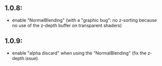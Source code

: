 ## 1.0.8:
- enable "NormalBlending" (with a "graphic bug": no z-sorting because no use of 
  the z-depth buffer on transparent shaders)

## 1.0.9: 
- enable "alpha discard" when using the "NormalBlending" (fix the z-depth issue).
